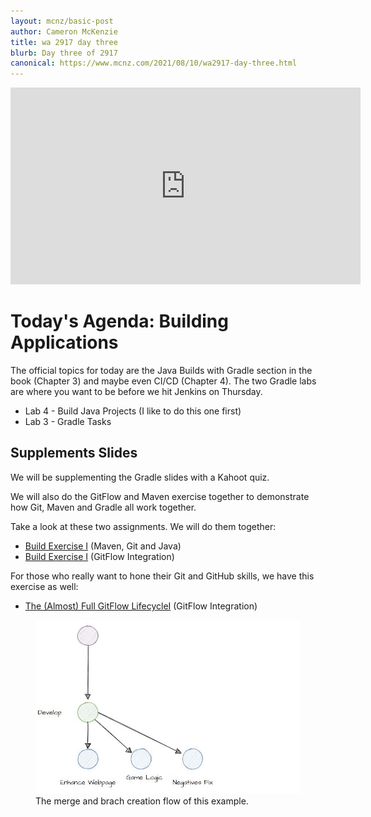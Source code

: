 ```yaml
---
layout: mcnz/basic-post
author: Cameron McKenzie
title: wa 2917 day three
blurb: Day three of 2917
canonical: https://www.mcnz.com/2021/08/10/wa2917-day-three.html
---
```


<div class="embed-responsive embed-responsive-16by9">
<iframe width="560" height="315" src="https://www.youtube.com/embed/rjzh8vmzJH8" frameborder="0" allow="accelerometer; autoplay; clipboard-write; encrypted-media; gyroscope; picture-in-picture" allowfullscreen></iframe>
</div>

# Today's Agenda: Building Applications

The official topics for today are the Java Builds with Gradle section in the book (Chapter 3) and maybe even CI/CD (Chapter 4). The two Gradle labs are where you want to be before we hit Jenkins on Thursday.

- Lab 4 - Build Java Projects (I like to do this one first)
- Lab 3 - Gradle Tasks 

## Supplements Slides

We will be supplementing the Gradle slides with a Kahoot quiz.

We will also do the GitFlow and Maven exercise together to demonstrate how Git, Maven and Gradle all work together.

Take a look at these two assignments. We will do them together:

- <a href="https://www.mcnz.com/course/rps-match-git-maven-build.html">Build Exercise I</a> (Maven, Git and Java)
- <a href="https://www.mcnz.com/course/devops-commands.html">Build Exercise I</a> (GitFlow Integration)

For those who really want to hone their Git and GitHub skills, we have this exercise as well:

- <a href="https://www.mcnz.com/2021/08/07/gitflow-maven-java-builds.html">The (Almost) Full GitFlow LifecycleI</a> (GitFlow Integration)

<figure class="figure">
  <img src="/assets/gitflow-maven.gif" alt="Git flow Example Start" class="img-fluid mx-auto d-block img-thumbnail rounded ">
  <figcaption class="figure-caption">The merge and brach creation flow of this example.</figcaption>
</figure>


